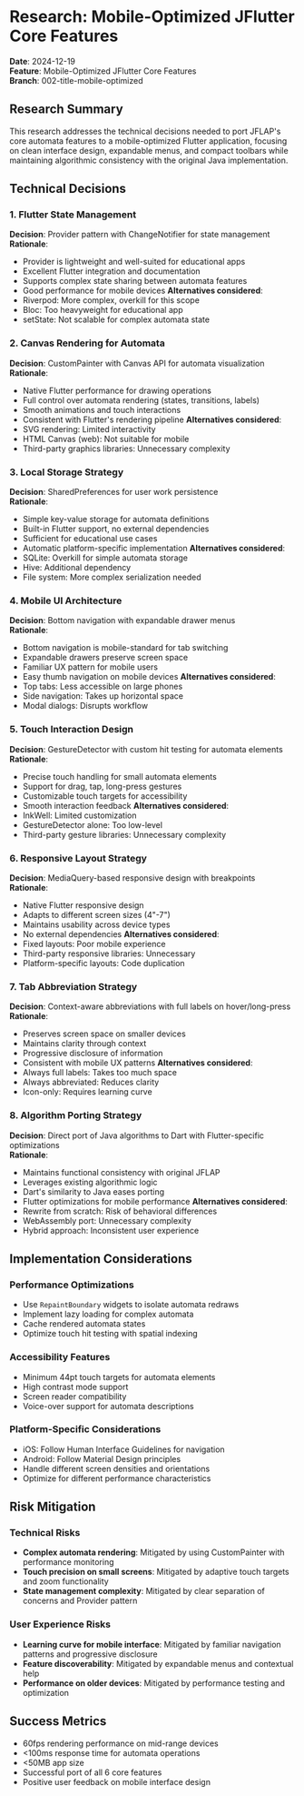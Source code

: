 # Research: Mobile-Optimized JFlutter Core Features

**Date**: 2024-12-19  
**Feature**: Mobile-Optimized JFlutter Core Features  
**Branch**: 002-title-mobile-optimized

## Research Summary
This research addresses the technical decisions needed to port JFLAP's core automata features to a mobile-optimized Flutter application, focusing on clean interface design, expandable menus, and compact toolbars while maintaining algorithmic consistency with the original Java implementation.

## Technical Decisions

### 1. Flutter State Management
**Decision**: Provider pattern with ChangeNotifier for state management  
**Rationale**: 
- Provider is lightweight and well-suited for educational apps
- Excellent Flutter integration and documentation
- Supports complex state sharing between automata features
- Good performance for mobile devices
**Alternatives considered**: 
- Riverpod: More complex, overkill for this scope
- Bloc: Too heavyweight for educational app
- setState: Not scalable for complex automata state

### 2. Canvas Rendering for Automata
**Decision**: CustomPainter with Canvas API for automata visualization  
**Rationale**:
- Native Flutter performance for drawing operations
- Full control over automata rendering (states, transitions, labels)
- Smooth animations and touch interactions
- Consistent with Flutter's rendering pipeline
**Alternatives considered**:
- SVG rendering: Limited interactivity
- HTML Canvas (web): Not suitable for mobile
- Third-party graphics libraries: Unnecessary complexity

### 3. Local Storage Strategy
**Decision**: SharedPreferences for user work persistence  
**Rationale**:
- Simple key-value storage for automata definitions
- Built-in Flutter support, no external dependencies
- Sufficient for educational use cases
- Automatic platform-specific implementation
**Alternatives considered**:
- SQLite: Overkill for simple automata storage
- Hive: Additional dependency
- File system: More complex serialization needed

### 4. Mobile UI Architecture
**Decision**: Bottom navigation with expandable drawer menus  
**Rationale**:
- Bottom navigation is mobile-standard for tab switching
- Expandable drawers preserve screen space
- Familiar UX pattern for mobile users
- Easy thumb navigation on mobile devices
**Alternatives considered**:
- Top tabs: Less accessible on large phones
- Side navigation: Takes up horizontal space
- Modal dialogs: Disrupts workflow

### 5. Touch Interaction Design
**Decision**: GestureDetector with custom hit testing for automata elements  
**Rationale**:
- Precise touch handling for small automata elements
- Support for drag, tap, long-press gestures
- Customizable touch targets for accessibility
- Smooth interaction feedback
**Alternatives considered**:
- InkWell: Limited customization
- GestureDetector alone: Too low-level
- Third-party gesture libraries: Unnecessary complexity

### 6. Responsive Layout Strategy
**Decision**: MediaQuery-based responsive design with breakpoints  
**Rationale**:
- Native Flutter responsive design
- Adapts to different screen sizes (4"-7")
- Maintains usability across device types
- No external dependencies
**Alternatives considered**:
- Fixed layouts: Poor mobile experience
- Third-party responsive libraries: Unnecessary
- Platform-specific layouts: Code duplication

### 7. Tab Abbreviation Strategy
**Decision**: Context-aware abbreviations with full labels on hover/long-press  
**Rationale**:
- Preserves screen space on smaller devices
- Maintains clarity through context
- Progressive disclosure of information
- Consistent with mobile UX patterns
**Alternatives considered**:
- Always full labels: Takes too much space
- Always abbreviated: Reduces clarity
- Icon-only: Requires learning curve

### 8. Algorithm Porting Strategy
**Decision**: Direct port of Java algorithms to Dart with Flutter-specific optimizations  
**Rationale**:
- Maintains functional consistency with original JFLAP
- Leverages existing algorithmic logic
- Dart's similarity to Java eases porting
- Flutter optimizations for mobile performance
**Alternatives considered**:
- Rewrite from scratch: Risk of behavioral differences
- WebAssembly port: Unnecessary complexity
- Hybrid approach: Inconsistent user experience

## Implementation Considerations

### Performance Optimizations
- Use `RepaintBoundary` widgets to isolate automata redraws
- Implement lazy loading for complex automata
- Cache rendered automata states
- Optimize touch hit testing with spatial indexing

### Accessibility Features
- Minimum 44pt touch targets for automata elements
- High contrast mode support
- Screen reader compatibility
- Voice-over support for automata descriptions

### Platform-Specific Considerations
- iOS: Follow Human Interface Guidelines for navigation
- Android: Follow Material Design principles
- Handle different screen densities and orientations
- Optimize for different performance characteristics

## Risk Mitigation

### Technical Risks
- **Complex automata rendering**: Mitigated by using CustomPainter with performance monitoring
- **Touch precision on small screens**: Mitigated by adaptive touch targets and zoom functionality
- **State management complexity**: Mitigated by clear separation of concerns and Provider pattern

### User Experience Risks
- **Learning curve for mobile interface**: Mitigated by familiar navigation patterns and progressive disclosure
- **Feature discoverability**: Mitigated by expandable menus and contextual help
- **Performance on older devices**: Mitigated by performance testing and optimization

## Success Metrics
- 60fps rendering performance on mid-range devices
- <100ms response time for automata operations
- <50MB app size
- Successful port of all 6 core features
- Positive user feedback on mobile interface design
